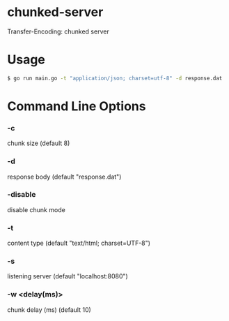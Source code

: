 # chunked-server

Transfer-Encoding: chunked server

# Usage

```sh
$ go run main.go -t "application/json; charset=utf-8" -d response.dat
```

# Command Line Options

### -c <size>

chunk size (default 8)

### -d <filename>

response body (default "response.dat")

### -disable

disable chunk mode

### -t <content-type>

content type (default "text/html; charset=UTF-8")

### -s <server>

listening server (default "localhost:8080")

### -w <delay(ms)>

chunk delay (ms) (default 10)

